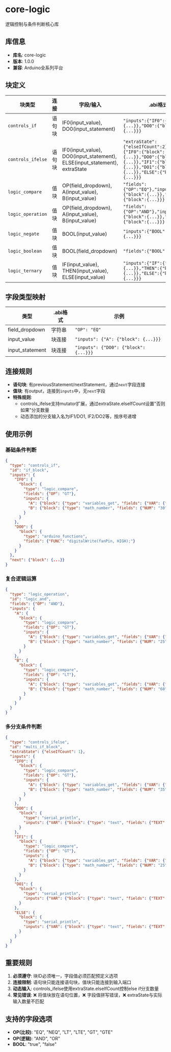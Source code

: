 # core-logic

逻辑控制与条件判断核心库

## 库信息
- **库名**: core-logic
- **版本**: 1.0.0  
- **兼容**: Arduino全系列平台

## 块定义

| 块类型 | 连接 | 字段/输入 | .abi格式 | 生成代码 |
|--------|------|----------|----------|----------|
| `controls_if` | 语句块 | IF0(input_value), DO0(input_statement) | `"inputs":{"IF0":{"block":{...}},"DO0":{"block":{...}}}` | `if(condition){...}` |
| `controls_ifelse` | 语句块 | IF0(input_value), DO0(input_statement), ELSE(input_statement), extraState | `"extraState":{"elseIfCount":2},"inputs":{"IF0":{"block":{...}},"DO0":{"block":{...}},"IF1":{"block":{...}},"DO1":{"block":{...}},"ELSE":{"block":{...}}}` | `if(condition){...}else if(condition2){...}else{...}` |
| `logic_compare` | 值块 | OP(field_dropdown), A(input_value), B(input_value) | `"fields":{"OP":"EQ"},"inputs":{"A":{"block":{...}},"B":{"block":{...}}}` | `a == b` |
| `logic_operation` | 值块 | OP(field_dropdown), A(input_value), B(input_value) | `"fields":{"OP":"AND"},"inputs":{"A":{"block":{...}},"B":{"block":{...}}}` | `a && b` |
| `logic_negate` | 值块 | BOOL(input_value) | `"inputs":{"BOOL":{"block":{...}}}` | `!bool` |
| `logic_boolean` | 值块 | BOOL(field_dropdown) | `"fields":{"BOOL":"true"}` | `true` |
| `logic_ternary` | 值块 | IF(input_value), THEN(input_value), ELSE(input_value) | `"inputs":{"IF":{"block":{...}},"THEN":{"block":{...}},"ELSE":{"block":{...}}}` | `condition ? then : else` |

## 字段类型映射

| 类型 | .abi格式 | 示例 |
|------|----------|------|
| field_dropdown | 字符串 | `"OP": "EQ"` |
| input_value | 块连接 | `"inputs": {"A": {"block": {...}}}` |
| input_statement | 块连接 | `"inputs": {"DO0": {"block": {...}}}` |

## 连接规则

- **语句块**: 有previousStatement/nextStatement，通过`next`字段连接
- **值块**: 有output，连接到`inputs`中，无`next`字段
- **特殊规则**: 
  - controls_ifelse支持mutator扩展，通过extraState.elseIfCount设置"否则如果"分支数量
  - 动态添加的分支输入名为IF1/DO1, IF2/DO2等，按序号递增

## 使用示例

### 基础条件判断
```json
{
  "type": "controls_if",
  "id": "if_block",
  "inputs": {
    "IF0": {
      "block": {
        "type": "logic_compare",
        "fields": {"OP": "GT"},
        "inputs": {
          "A": {"block": {"type": "variables_get", "fields": {"VAR": {"id": "temp"}}}},
          "B": {"block": {"type": "math_number", "fields": {"NUM": "30"}}}
        }
      }
    },
    "DO0": {
      "block": {
        "type": "arduino_functions",
        "fields": {"FUNC": "digitalWrite(fanPin, HIGH);"}
      }
    }
  },
  "next": {"block": {...}}
}
```

### 复合逻辑运算
```json
{
  "type": "logic_operation",
  "id": "logic_and",
  "fields": {"OP": "AND"},
  "inputs": {
    "A": {
      "block": {
        "type": "logic_compare",
        "fields": {"OP": "GT"},
        "inputs": {
          "A": {"block": {"type": "variables_get", "fields": {"VAR": {"id": "temp"}}}},
          "B": {"block": {"type": "math_number", "fields": {"NUM": "25"}}}
        }
      }
    },
    "B": {
      "block": {
        "type": "logic_compare", 
        "fields": {"OP": "LT"},
        "inputs": {
          "A": {"block": {"type": "variables_get", "fields": {"VAR": {"id": "humidity"}}}},
          "B": {"block": {"type": "math_number", "fields": {"NUM": "60"}}}
        }
      }
    }
  }
}
```

### 多分支条件判断
```json
{
  "type": "controls_ifelse",
  "id": "multi_if_block",
  "extraState": {"elseIfCount": 1},
  "inputs": {
    "IF0": {
      "block": {
        "type": "logic_compare",
        "fields": {"OP": "GT"},
        "inputs": {
          "A": {"block": {"type": "variables_get", "fields": {"VAR": {"id": "temp"}}}},
          "B": {"block": {"type": "math_number", "fields": {"NUM": "35"}}}
        }
      }
    },
    "DO0": {
      "block": {
        "type": "serial_println",
        "inputs": {"VAR": {"block": {"type": "text", "fields": {"TEXT": "高温"}}}}
      }
    },
    "IF1": {
      "block": {
        "type": "logic_compare",
        "fields": {"OP": "GT"},
        "inputs": {
          "A": {"block": {"type": "variables_get", "fields": {"VAR": {"id": "temp"}}}},
          "B": {"block": {"type": "math_number", "fields": {"NUM": "25"}}}
        }
      }
    },
    "DO1": {
      "block": {
        "type": "serial_println",
        "inputs": {"VAR": {"block": {"type": "text", "fields": {"TEXT": "适中"}}}}
      }
    },
    "ELSE": {
      "block": {
        "type": "serial_println",
        "inputs": {"VAR": {"block": {"type": "text", "fields": {"TEXT": "低温"}}}}
      }
    }
  }
}
```

## 重要规则

1. **必须遵守**: 块ID必须唯一，字段值必须匹配预定义选项
2. **连接限制**: 语句块只能连接语句块，值块只能连接到输入端口
3. **动态输入**: controls_ifelse使用extraState.elseIfCount控制else if分支数量
4. **常见错误**: ❌ 将值块放在语句位置，❌ 字段值拼写错误，❌ extraState与实际输入数量不匹配

## 支持的字段选项
- **OP(比较)**: "EQ", "NEQ", "LT", "LTE", "GT", "GTE"  
- **OP(逻辑)**: "AND", "OR"
- **BOOL**: "true", "false"